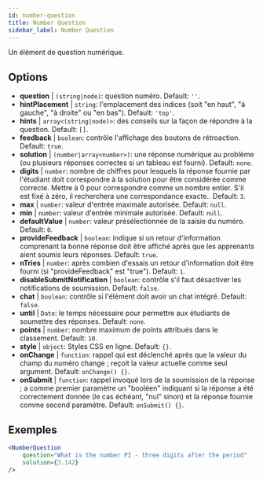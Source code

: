 ```yaml
---
id: number-question 
title: Number Question
sidebar_label: Number Question
---
```


Un élément de question numérique.

## Options

* __question__ | `(string|node)`: question numéro. Default: `''`.
* __hintPlacement__ | `string`: l'emplacement des indices (soit "en haut", "à gauche", "à droite" ou "en bas"). Default: `'top'`.
* __hints__ | `array<(string|node)>`: des conseils sur la façon de répondre à la question. Default: `[]`.
* __feedback__ | `boolean`: contrôle l'affichage des boutons de rétroaction. Default: `true`.
* __solution__ | `(number|array<number>)`: une réponse numérique au problème (ou plusieurs réponses correctes si un tableau est fourni). Default: `none`.
* __digits__ | `number`: nombre de chiffres pour lesquels la réponse fournie par l'étudiant doit correspondre à la solution pour être considérée comme correcte. Mettre à 0 pour correspondre comme un nombre entier. S'il est fixé à zéro, il recherchera une correspondance exacte.. Default: `3`.
* __max__ | `number`: valeur d'entrée maximale autorisée. Default: `null`.
* __min__ | `number`: valeur d'entrée minimale autorisée. Default: `null`.
* __defaultValue__ | `number`: valeur présélectionnée de la saisie du numéro. Default: `0`.
* __provideFeedback__ | `boolean`: indique si un retour d'information comprenant la bonne réponse doit être affiché après que les apprenants aient soumis leurs réponses. Default: `true`.
* __nTries__ | `number`: après combien d'essais un retour d'information doit être fourni (si "provideFeedback" est "true"). Default: `1`.
* __disableSubmitNotification__ | `boolean`: contrôle s'il faut désactiver les notifications de soumission. Default: `false`.
* __chat__ | `boolean`: contrôle si l'élément doit avoir un chat intégré. Default: `false`.
* __until__ | `Date`: le temps nécessaire pour permettre aux étudiants de soumettre des réponses. Default: `none`.
* __points__ | `number`: nombre maximum de points attribués dans le classement. Default: `10`.
* __style__ | `object`: Styles CSS en ligne. Default: `{}`.
* __onChange__ | `function`: rappel qui est déclenché après que la valeur du champ du numéro change ; reçoit la valeur actuelle comme seul argument. Default: `onChange() {}`.
* __onSubmit__ | `function`: rappel invoqué lors de la soumission de la réponse ; a comme premier paramètre un "booléen" indiquant si la réponse a été correctement donnée (le cas échéant, "nul" sinon) et la réponse fournie comme second paramètre. Default: `onSubmit() {}`.


## Exemples

```jsx live
<NumberQuestion
    question="What is the number PI - three digits after the period"
    solution={3.142}
/>
```
